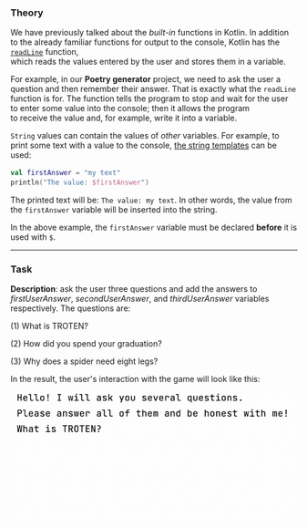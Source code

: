 ### Theory

We have previously talked about the _built-in_ functions in Kotlin. 
In addition to the already familiar functions for output to the console, 
Kotlin has the [`readLine`](https://kotlinlang.org/api/latest/jvm/stdlib/kotlin.io/read-line.html#readline) function,  
which reads the values entered by the user and stores them in a variable.

For example, in our **Poetry generator** project, 
we need to ask the user a question and then remember their answer. 
That is exactly what the `readLine` function is for. 
The function tells the program to stop and wait for 
the user to enter some value into the console; then it allows the program  
to receive the value and, for example, write it into a variable.

`String` values can contain the values of _other_ variables.
For example, to print some text with a value to the console, [the string templates](https://kotlinlang.org/docs/basic-types.html#string-templates) can be used:
```kotlin
val firstAnswer = "my text"
println("The value: $firstAnswer")
```
The printed text will be: `The value: my text`.
In other words, the value from the `firstAnswer` variable will be inserted into the string.

In the above example, the `firstAnswer` variable must be declared **before** it is used with `$`.
___

### Task

**Description**: ask the user three questions and add the answers 
to _firstUserAnswer_, _secondUserAnswer_, and _thirdUserAnswer_ variables respectively.
The questions are:

(1) What is TROTEN?

(2) How did you spend your graduation?

(3) Why does a spider need eight legs?

<div class="hint">

In the result, the user's interaction with the game will look like this:

![User interaction example](../../../utils/src/main/resources/images/part1/TheFirstDateWithProgramming/light/user_input.gif "User interaction example")

</div>
